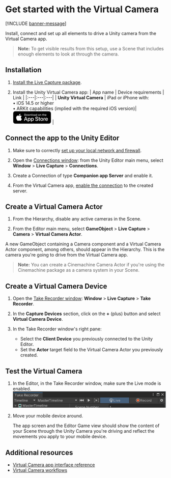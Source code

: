 # Get started with the Virtual Camera

[!INCLUDE [banner-message](banner-message.md)]

Install, connect and set up all elements to drive a Unity camera from the Virtual Camera app.

>**Note:** To get visible results from this setup, use a Scene that includes enough elements to look at through the camera.

## Installation

1. [Install the Live Capture package](installation.md).

2. Install the Unity Virtual Camera app:
   | App name | Device requirements | Link |
   |:---|:---|:---|
   | **Unity Virtual Camera** | iPad or iPhone with:<br />• iOS 14.5 or higher<br />• ARKit capabilities (implied with the required iOS version)| [![Unity Virtual Camera](images/app-store-badge.png)](https://apps.apple.com/us/app/unity-virtual-camera/id1478175507) |

## Connect the app to the Unity Editor

1. Make sure to correctly [set up your local network and firewall](connection-network.md).

2. Open the [Connections window](ref-window-connections.md): from the Unity Editor main menu, select **Window** > **Live Capture** > **Connections**.

3. Create a Connection of type **Companion app Server** and enable it.

4. From the Virtual Camera app, [enable the connection](connection-device.md#companion-app-connection) to the created server.

## Create a Virtual Camera Actor

1. From the Hierarchy, disable any active cameras in the Scene.

2. From the Editor main menu, select **GameObject** > **Live Capture** > **Camera** > **Virtual Camera Actor**.

  A new GameObject containing a Camera component and a Virtual Camera Actor component, among others, should appear in the Hierarchy. This is the camera you're going to drive from the Virtual Camera app.

>**Note:** You can create a Cinemachine Camera Actor if you're using the Cinemachine package as a camera system in your Scene.

## Create a Virtual Camera Device

1. Open the [Take Recorder window](ref-window-take-recorder.md): **Window** > **Live Capture** > **Take Recorder**.

2. In the **Capture Devices** section, click on the **+** (plus) button and select **Virtual Camera Device**.

3. In the Take Recorder window's right pane:
    * Select the **Client Device** you previously connected to the Unity Editor.
    * Set the **Actor** target field to the Virtual Camera Actor you previously created.

## Test the Virtual Camera

1. In the Editor, in the Take Recorder window, make sure the Live mode is enabled.  
   ![Take Recorder Window](images/ref-window-take-recorder-live.png)

2. Move your mobile device around.

   The app screen and the Editor Game view should show the content of your Scene through the Unity Camera you're driving and reflect the movements you apply to your mobile device.

## Additional resources

* [Virtual Camera app interface reference](virtual-camera-app-ui.md)
* [Virtual Camera workflows](virtual-camera-workflow.md)
